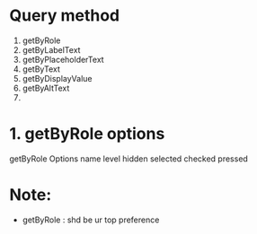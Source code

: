 # Query method

1. getByRole
2. getByLabelText
3. getByPlaceholderText
4. getByText
5. getByDisplayValue
6. getByAltText
7. 








# 1. getByRole options

getByRole Options
name
level
hidden
selected
checked
pressed

# Note:

- getByRole : shd be ur top preference